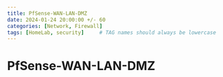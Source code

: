 ```yaml
---
title: PfSense-WAN-LAN-DMZ
date: 2024-01-24 20:00:00 +/- 60
categories: [Network, Firewall]
tags: [HomeLab, security]     # TAG names should always be lowercase
---
```


# PfSense-WAN-LAN-DMZ

